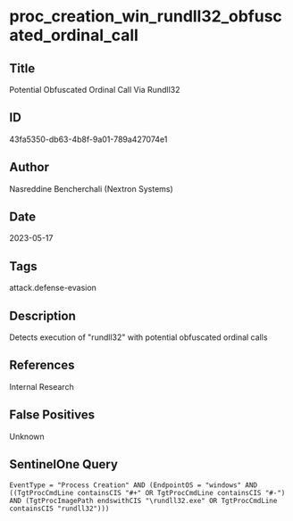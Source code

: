 # proc_creation_win_rundll32_obfuscated_ordinal_call

## Title
Potential Obfuscated Ordinal Call Via Rundll32

## ID
43fa5350-db63-4b8f-9a01-789a427074e1

## Author
Nasreddine Bencherchali (Nextron Systems)

## Date
2023-05-17

## Tags
attack.defense-evasion

## Description
Detects execution of "rundll32" with potential obfuscated ordinal calls

## References
Internal Research

## False Positives
Unknown

## SentinelOne Query
```
EventType = "Process Creation" AND (EndpointOS = "windows" AND ((TgtProcCmdLine containsCIS "#+" OR TgtProcCmdLine containsCIS "#-") AND (TgtProcImagePath endswithCIS "\rundll32.exe" OR TgtProcCmdLine containsCIS "rundll32")))

```